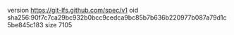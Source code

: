 version https://git-lfs.github.com/spec/v1
oid sha256:90f7c7ca29bc932b0bcc9cedca9bc85b7b636b220977b087a79d1c5be845c183
size 7105
